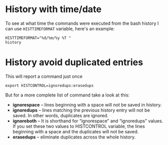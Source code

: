 # History with time/date
To see at what time the commands were executed from the bash history I can use `HISTTIMEFORMAT` variable, here's an example:

```
HISTTIMEFORMAT="%d/%m/%y %T "
history
```

# History avoid duplicated entries
This will report a command just once
```
export HISTCONTROL=ignoredups:erasedups
```
But for a more complete list of command take a look at this:
- **ignorespace** – lines beginning with a space will not be saved in history.
- **ignoredups** – lines matching the previous history entry will not be saved. In other words, duplicates are ignored.
- **ignoreboth** – It is shorthand for “ignorespace” and “ignoredups” values. If you set these two values to HISTCONTROL variable, the lines beginning with a space and the duplicates will not be saved.
- **erasedups** – eliminate duplicates across the whole history.
